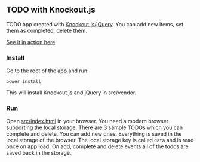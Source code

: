 ## TODO with Knockout.js
TODO app created with [Knockout.js](http://knockoutjs.com/)/[jQuery](https://jquery.com/).
You can add new items, set them as completed, delete them.

[See it in action here](https://todo-knockoutjs.iliyan-trifonov.com "TODO with Knockout.js").

### Install
Go to the root of the app and run:

    bower install
    
This will install Knockout.js and jQuery in src/vendor.

### Run
Open [src/index.html](src/index.html) in your browser. You need a modern browser supporting the local storage.
There are 3 sample TODOs which you can complete and delete.
You can add new ones. Everything is saved in the local storage of the browser.
The local storage key is called `data` and is read once on app load.
On add, complete and delete events all of the todos are saved back in the storage.
